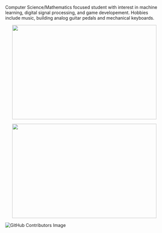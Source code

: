 Computer Science/Mathematics focused student with interest in machine learning, digital signal processing, and game developement. Hobbies include music, building analog guitar pedals and mechanical keyboards.

<p align="center">
  <img width="460" height="300" src="https://github-readme-stats.vercel.app/api?username=bsumser&show_icons=true">
</p>

<p align="center">
  <img width="460" height="300" src="https://github-readme-stats.vercel.app/api/top-langs/?username=bsumser&theme=blue-green">
</p>

![GitHub Contributors Image](https://contrib.rocks/image?repo=bsumser/fourierTransformer)

<!--
**bsumser/bsumser** is a ✨ _special_ ✨ repository because its `README.md` (this file) appears on your GitHub profile.

Here are some ideas to get you started:

- 🔭 I’m currently working on ...
- 🌱 I’m currently learning ...
- 👯 I’m looking to collaborate on ...
- 🤔 I’m looking for help with ...
- 💬 Ask me about ...
- 📫 How to reach me: ...
- 😄 Pronouns: ...
- ⚡ Fun fact: ...
-->

